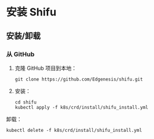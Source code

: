 # 安装 Shifu
## 安装/卸载
### 从 GitHub
1. 克隆 GitHub 项目到本地：
   ```
   git clone https://github.com/Edgenesis/shifu.git
   ```
2. 安装：
   ```
   cd shifu
   kubectl apply -f k8s/crd/install/shifu_install.yml
   ```

卸载：
```
kubectl delete -f k8s/crd/install/shifu_install.yml
```
